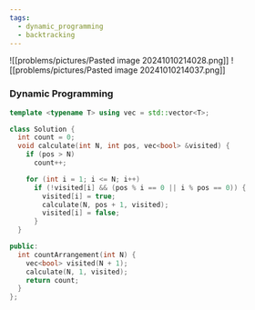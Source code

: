 ```yaml
---
tags:
  - dynamic_programming
  - backtracking
---
```


![[problems/pictures/Pasted image 20241010214028.png]]
![[problems/pictures/Pasted image 20241010214037.png]]

### Dynamic Programming

```c++
template <typename T> using vec = std::vector<T>;

class Solution {
  int count = 0;
  void calculate(int N, int pos, vec<bool> &visited) {
    if (pos > N)
      count++;

    for (int i = 1; i <= N; i++)
      if (!visited[i] && (pos % i == 0 || i % pos == 0)) {
        visited[i] = true;
        calculate(N, pos + 1, visited);
        visited[i] = false;
      }
  }

public:
  int countArrangement(int N) {
    vec<bool> visited(N + 1);
    calculate(N, 1, visited);
    return count;
  }
};
```
